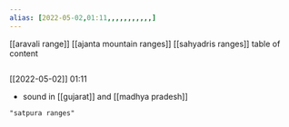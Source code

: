 ```yaml
---
alias: [2022-05-02,01:11,,,,,,,,,,,]
---
```

[[aravali range]] [[ajanta mountain ranges]] [[sahyadris ranges]]
table of content
```toc
```

[[2022-05-02]] 01:11
- sound in [[gujarat]] and [[madhya pradesh]]
```query
"satpura ranges"
```